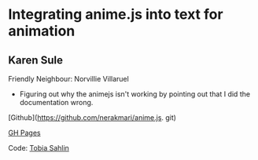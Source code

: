 # Integrating anime.js into text for animation

## Karen Sule

Friendly Neighbour: Norvillie Villaruel
  - Figuring out why the animejs isn't working by pointing out that I did the documentation wrong. 

[Github](https://github.com/nerakmari/anime.js.
git)

[GH Pages](https://nerakmari.github.io/anime.js/)

Code: 
[Tobia Sahlin](https://tobiasahlin.com/)

